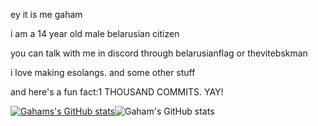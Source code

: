 ey it is me gaham

i am a 14 year old male belarusian citizen

you can talk with me in discord through belarusianflag or thevitebskman

i love making esolangs. and some other stuff

and here's a fun fact:1 THOUSAND COMMITS. YAY!

[![Gahams's GitHub stats](https://github-readme-stats.vercel.app/api/top-langs/?username=Thevitebsk&langs_count=3)](https://github.com/anuraghazra/github-readme-stats)![Gaham's GitHub stats](https://github-readme-stats.vercel.app/api?username=Thevitebsk)
